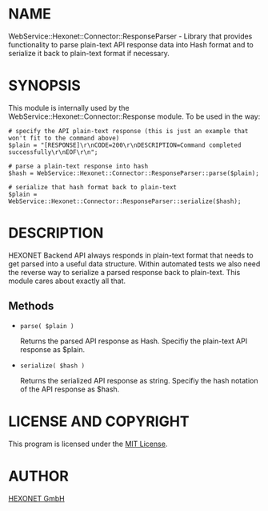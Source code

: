 # NAME

WebService::Hexonet::Connector::ResponseParser - Library that provides functionality to parse
plain-text API response data into Hash format and to serialize it back to plain-text format
if necessary.

# SYNOPSIS

This module is internally used by the WebService::Hexonet::Connector::Response module.
To be used in the way:

    # specify the API plain-text response (this is just an example that won't fit to the command above)
    $plain = "[RESPONSE]\r\nCODE=200\r\nDESCRIPTION=Command completed successfully\r\nEOF\r\n";

    # parse a plain-text response into hash
    $hash = WebService::Hexonet::Connector::ResponseParser::parse($plain);

    # serialize that hash format back to plain-text
    $plain = WebService::Hexonet::Connector::ResponseParser::serialize($hash);

# DESCRIPTION

HEXONET Backend API always responds in plain-text format that needs to get parsed into a useful data structure.
Within automated tests we also need the reverse way to serialize a parsed response back to plain-text.
This module cares about exactly all that.

## Methods

- `parse( $plain )`

    Returns the parsed API response as Hash.
    Specifiy the plain-text API response as $plain.

- `serialize( $hash )`

    Returns the serialized API response as string. 
    Specifiy the hash notation of the API response as $hash.

# LICENSE AND COPYRIGHT

This program is licensed under the [MIT License](https://raw.githubusercontent.com/hexonet/perl-sdk/master/LICENSE).

# AUTHOR

[HEXONET GmbH](https://www.hexonet.net)
